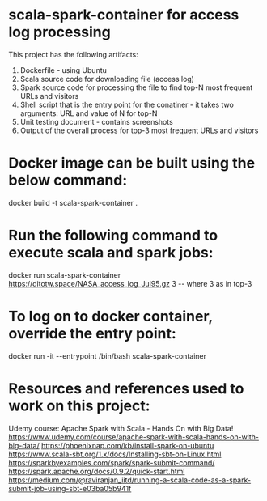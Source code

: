 # scala-spark-container for access log processing
This project has the following artifacts:
1. Dockerfile - using Ubuntu
2. Scala source code for downloading file (access log)
3. Spark source code for processing the file to find top-N most frequent URLs and visitors
4. Shell script that is the entry point for the conatiner - it takes two arguments: URL and value of N for top-N
5. Unit testing document - contains screenshots
6. Output of the overall process for top-3 most frequent URLs and visitors

# Docker image can be built using the below command:
docker build -t scala-spark-container .

# Run the following command to execute scala and spark jobs:
docker run scala-spark-container https://ditotw.space/NASA_access_log_Jul95.gz 3
-- where 3 as in top-3

# To log on to docker container, override the entry point:
docker run -it --entrypoint /bin/bash scala-spark-container

# Resources and references used to work on this project:
Udemy course: Apache Spark with Scala - Hands On with Big Data!
https://www.udemy.com/course/apache-spark-with-scala-hands-on-with-big-data/
https://phoenixnap.com/kb/install-spark-on-ubuntu
https://www.scala-sbt.org/1.x/docs/Installing-sbt-on-Linux.html
https://sparkbyexamples.com/spark/spark-submit-command/
https://spark.apache.org/docs/0.9.2/quick-start.html
https://medium.com/@raviranjan_iitd/running-a-scala-code-as-a-spark-submit-job-using-sbt-e03ba05b941f
